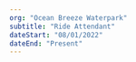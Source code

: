 ```yaml
---
org: "Ocean Breeze Waterpark"
subtitle: "Ride Attendant"
dateStart: "08/01/2022"
dateEnd: "Present"
---
```

